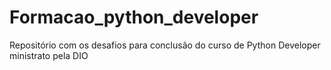 # Formacao_python_developer
 Repositório com os desafios para conclusão do curso de Python Developer ministrato pela DIO
